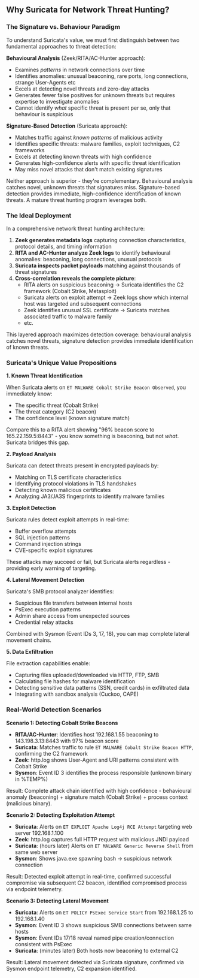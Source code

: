 ## **Why Suricata for Network Threat Hunting?**

### **The Signature vs. Behaviour Paradigm**

To understand Suricata's value, we must first distinguish between two fundamental approaches to threat detection:

**Behavioural Analysis** (Zeek/RITA/AC-Hunter approach):

- Examines _patterns_ in network connections over time
- Identifies anomalies: unusual beaconing, rare ports, long connections, strange User-Agents etc
- Excels at detecting novel threats and zero-day attacks
- Generates fewer false positives for unknown threats but requires expertise to investigate anomalies
- Cannot identify _what_ specific threat is present per se, only that behaviour is suspicious

**Signature-Based Detection** (Suricata approach):

- Matches traffic against _known patterns_ of malicious activity
- Identifies specific threats: malware families, exploit techniques, C2 frameworks
- Excels at detecting known threats with high confidence
- Generates high-confidence alerts with specific threat identification
- May miss novel attacks that don't match existing signatures

Neither approach is superior - they're complementary. Behavioural analysis catches novel, unknown threats that signatures miss. Signature-based detection provides immediate, high-confidence identification of known threats. A mature threat hunting program leverages both.

### The Ideal Deployment

In a comprehensive network threat hunting architecture:

1. **Zeek generates metadata logs** capturing connection characteristics, protocol details, and timing information
2. **RITA and AC-Hunter analyze Zeek logs** to identify behavioural anomalies: beaconing, long connections, unusual protocols
3. **Suricata inspects packet payloads** matching against thousands of threat signatures
4. **Cross-correlation reveals the complete picture**:
    - RITA alerts on suspicious beaconing → Suricata identifies the C2 framework (Cobalt Strike, Metasploit)
    - Suricata alerts on exploit attempt → Zeek logs show which internal host was targeted and subsequent connections
    - Zeek identifies unusual SSL certificate → Suricata matches associated traffic to malware family
    - etc.

This layered approach maximizes detection coverage: behavioural analysis catches novel threats, signature detection provides immediate identification of known threats.




### **Suricata's Unique Value Propositions**

**1. Known Threat Identification**

When Suricata alerts on `ET MALWARE Cobalt Strike Beacon Observed`, you immediately know:

- The specific threat (Cobalt Strike)
- The threat category (C2 beacon)
- The confidence level (known signature match)

Compare this to a RITA alert showing "96% beacon score to 165.22.159.5:8443" - you know something is beaconing, but not _what_. Suricata bridges this gap.

**2. Payload Analysis**

Suricata can detect threats present in encrypted payloads by:

- Matching on TLS certificate characteristics
- Identifying protocol violations in TLS handshakes
- Detecting known malicious certificates
- Analyzing JA3/JA3S fingerprints to identify malware families

**3. Exploit Detection**

Suricata rules detect exploit attempts in real-time:

- Buffer overflow attempts
- SQL injection patterns
- Command injection strings
- CVE-specific exploit signatures

These attacks may succeed or fail, but Suricata alerts regardless - providing early warning of targeting.

**4. Lateral Movement Detection**

Suricata's SMB protocol analyzer identifies:

- Suspicious file transfers between internal hosts
- PsExec execution patterns
- Admin share access from unexpected sources
- Credential relay attacks

Combined with Sysmon (Event IDs 3, 17, 18), you can map complete lateral movement chains.

**5. Data Exfiltration**

File extraction capabilities enable:

- Capturing files uploaded/downloaded via HTTP, FTP, SMB
- Calculating file hashes for malware identification
- Detecting sensitive data patterns (SSN, credit cards) in exfiltrated data
- Integrating with sandbox analysis (Cuckoo, CAPE)


### **Real-World Detection Scenarios**

**Scenario 1: Detecting Cobalt Strike Beacons**

- **RITA/AC-Hunter**: Identifies host 192.168.1.55 beaconing to 143.198.3.13:8443 with 97% beacon score
- **Suricata**: Matches traffic to rule `ET MALWARE Cobalt Strike Beacon HTTP`, confirming the C2 framework
- **Zeek**: http.log shows User-Agent and URI patterns consistent with Cobalt Strike
- **Sysmon**: Event ID 3 identifies the process responsible (unknown binary in %TEMP%)

Result: Complete attack chain identified with high confidence - behavioural anomaly (beaconing) + signature match (Cobalt Strike) + process context (malicious binary).

**Scenario 2: Detecting Exploitation Attempt**

- **Suricata**: Alerts on `ET EXPLOIT Apache Log4j RCE Attempt` targeting web server 192.168.1.100
- **Zeek**: http.log captures full HTTP request with malicious JNDI payload
- **Suricata**: (hours later) Alerts on `ET MALWARE Generic Reverse Shell` from same web server
- **Sysmon**: Shows java.exe spawning bash → suspicious network connection

Result: Detected exploit attempt in real-time, confirmed successful compromise via subsequent C2 beacon, identified compromised process via endpoint telemetry.

**Scenario 3: Detecting Lateral Movement**

- **Suricata**: Alerts on `ET POLICY PsExec Service Start` from 192.168.1.25 to 192.168.1.40
- **Sysmon**: Event ID 3 shows suspicious SMB connections between same hosts
- **Sysmon**: Event IDs 17/18 reveal named pipe creation/connection consistent with PsExec
- **Suricata**: (minutes later) Both hosts now beaconing to external C2

Result: Lateral movement detected via Suricata signature, confirmed via Sysmon endpoint telemetry, C2 expansion identified.

